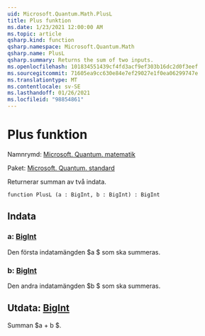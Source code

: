 ```yaml
---
uid: Microsoft.Quantum.Math.PlusL
title: Plus funktion
ms.date: 1/23/2021 12:00:00 AM
ms.topic: article
qsharp.kind: function
qsharp.namespace: Microsoft.Quantum.Math
qsharp.name: PlusL
qsharp.summary: Returns the sum of two inputs.
ms.openlocfilehash: 101834551439cf4fd3acf9ef303b16dc2d0f3eef
ms.sourcegitcommit: 71605ea9cc630e84e7ef29027e1f0ea06299747e
ms.translationtype: MT
ms.contentlocale: sv-SE
ms.lasthandoff: 01/26/2021
ms.locfileid: "98854861"
---
```

# <a name="plusl-function"></a>Plus funktion

Namnrymd: [Microsoft. Quantum. matematik](xref:Microsoft.Quantum.Math)

Paket: [Microsoft. Quantum. standard](https://nuget.org/packages/Microsoft.Quantum.Standard)


Returnerar summan av två indata.

```qsharp
function PlusL (a : BigInt, b : BigInt) : BigInt
```


## <a name="input"></a>Indata

### <a name="a--bigint"></a>a: [BigInt](xref:microsoft.quantum.lang-ref.bigint)

Den första indatamängden $a $ som ska summeras.


### <a name="b--bigint"></a>b: [BigInt](xref:microsoft.quantum.lang-ref.bigint)

Den andra indatamängden $b $ som ska summeras.



## <a name="output--bigint"></a>Utdata: [BigInt](xref:microsoft.quantum.lang-ref.bigint)

Summan $a + b $.
